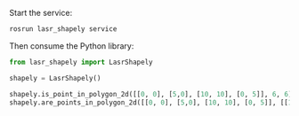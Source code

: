 Start the service:

```bash
rosrun lasr_shapely service
```

Then consume the Python library:

```python
from lasr_shapely import LasrShapely

shapely = LasrShapely()

shapely.is_point_in_polygon_2d([[0, 0], [5,0], [10, 10], [0, 5]], 6, 6)
shapely.are_points_in_polygon_2d([[0, 0], [5,0], [10, 10], [0, 5]], [[1,2], [11, 11]])
```
